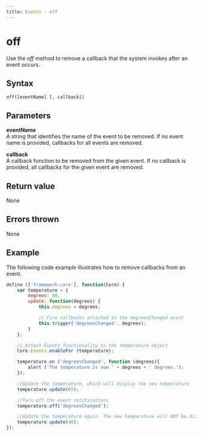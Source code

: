 ```yaml
---
title: Events - off
---
```


# off

Use the *off* method to remove a callback that the system invokes after an event occurs.


## Syntax

`off([eventName] [, callback])`


## Parameters

**eventName**  
A string that identifies the name of the event to be removed. If no event name is provided, callbacks for all events are removed.

**callback**  
A callback function to be removed from the given event. If no callback is provided, all callbacks for the given event are removed.


## Return value
None


## Errors thrown
None


## Example

The following code example illustrates how to remove callbacks from an event.

```javascript
define (['framework-core'], function(Core) {
    var temperature = {
        degrees: 80,
        update: function(degrees) {
            this.degrees = degrees;

            // Fire callbacks attached to the degreesChanged event
            this.trigger('degreesChanged', degrees);
        }
    };

    // Attach Events functionality to the temperature object
    Core.Events.enableFor (temperature);

    temperature.on ('degreesChanged', function (degrees){
        alert ('The temperature is now ' + degrees + ' degrees.');
    });

    //Update the temperature, which will display the new temperature
    temperature.update(65);

    //Turn off the event notifications
    temperature.off('degreesChanged');

    //Update the temperature again. The new temperature will NOT be displayed
    temperature.update(40);
}); 
```